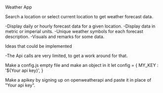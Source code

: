 Weather App

Search a location or select current location to get weather forecast data.

  -Display daily or hourly forecast data for a given location.
  -Display data in metric or imperial units.
  -Unique weather symbols for each forecast description.
  -Visuals and remarks for some data.

Ideas that could be implemented

  -The Api calls are very limited, to get a work around for that.
  
Make a config.js empty file and make an object in it
let config = {
  MY_KEY : '${Your api key}',
}

Make a apikey by signing up on openweatherapi and paste it in place of "Your api key". 

